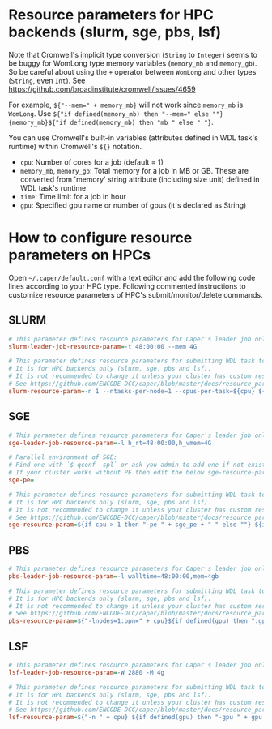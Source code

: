 # Resource parameters for HPC backends (slurm, sge, pbs, lsf)

Note that Cromwell's implicit type conversion (`String` to `Integer`) seems to be buggy for WomLong type memory variables (`memory_mb` and `memory_gb`). So be careful about using the `+` operator between `WomLong` and other types (`String`, even `Int`). See https://github.com/broadinstitute/cromwell/issues/4659

For example, `${"--mem=" + memory_mb}` will not work since `memory_mb` is `WomLong`. Use `${"if defined(memory_mb) then "--mem=" else ""}{memory_mb}${"if defined(memory_mb) then "mb " else " "}`.

You can use Cromwell's built-in variables (attributes defined in WDL task's runtime) within Cromwell's `${}` notation.
- `cpu`: Number of cores for a job (default = 1)
- `memory_mb`, `memory_gb`: Total memory for a job in MB or GB. These are converted from 'memory' string attribute (including size unit)
 defined in WDL task's runtime
- `time`: Time limit for a job in hour
- `gpu`: Specified gpu name or number of gpus (it's declared as String)

# How to configure resource parameters on HPCs

Open `~/.caper/default.conf` with a text editor and add the following code lines according to your HPC type. Following commented instructions to customize resource parameters of HPC's submit/monitor/delete commands.

## SLURM

```ini
# This parameter defines resource parameters for Caper's leader job only.
slurm-leader-job-resource-param=-t 48:00:00 --mem 4G

# This parameter defines resource parameters for submitting WDL task to job engine.
# It is for HPC backends only (slurm, sge, pbs and lsf).
# It is not recommended to change it unless your cluster has custom resource settings.
# See https://github.com/ENCODE-DCC/caper/blob/master/docs/resource_param.md for details.
slurm-resource-param=-n 1 --ntasks-per-node=1 --cpus-per-task=${cpu} ${if defined(memory_mb) then "--mem=" else ""}${memory_mb}${if defined(memory_mb) then "M" else ""} ${if defined(time) then "--time=" else ""}${time*60} ${if defined(gpu) then "--gres=gpu:" else ""}${gpu}

```

## SGE

```ini
# This parameter defines resource parameters for Caper's leader job only.
sge-leader-job-resource-param=-l h_rt=48:00:00,h_vmem=4G

# Parallel environment of SGE:
# Find one with `$ qconf -spl` or ask you admin to add one if not exists.
# If your cluster works without PE then edit the below sge-resource-param
sge-pe=

# This parameter defines resource parameters for submitting WDL task to job engine.
# It is for HPC backends only (slurm, sge, pbs and lsf).
# It is not recommended to change it unless your cluster has custom resource settings.
# See https://github.com/ENCODE-DCC/caper/blob/master/docs/resource_param.md for details.
sge-resource-param=${if cpu > 1 then "-pe " + sge_pe + " " else ""} ${if cpu > 1 then cpu else ""} ${true="-l h_vmem=$(expr " false="" defined(memory_mb)}${memory_mb}${true=" / " false="" defined(memory_mb)}${if defined(memory_mb) then cpu else ""}${true=")m" false="" defined(memory_mb)} ${true="-l s_vmem=$(expr " false="" defined(memory_mb)}${memory_mb}${true=" / " false="" defined(memory_mb)}${if defined(memory_mb) then cpu else ""}${true=")m" false="" defined(memory_mb)} ${"-l h_rt=" + time + ":00:00"} ${"-l s_rt=" + time + ":00:00"} ${"-l gpu=" + gpu}
```

## PBS

```ini
# This parameter defines resource parameters for Caper's leader job only.
pbs-leader-job-resource-param=-l walltime=48:00:00,mem=4gb

# This parameter defines resource parameters for submitting WDL task to job engine.
# It is for HPC backends only (slurm, sge, pbs and lsf).
# It is not recommended to change it unless your cluster has custom resource settings.
# See https://github.com/ENCODE-DCC/caper/blob/master/docs/resource_param.md for details.
pbs-resource-param=${"-lnodes=1:ppn=" + cpu}${if defined(gpu) then ":gpus=" + gpu else ""} ${if defined(memory_mb) then "-l mem=" else ""}${memory_mb}${if defined(memory_mb) then "mb" else ""} ${"-lwalltime=" + time + ":0:0"}
```

## LSF

```ini
# This parameter defines resource parameters for Caper's leader job only.
lsf-leader-job-resource-param=-W 2880 -M 4g

# This parameter defines resource parameters for submitting WDL task to job engine.
# It is for HPC backends only (slurm, sge, pbs and lsf).
# It is not recommended to change it unless your cluster has custom resource settings.
# See https://github.com/ENCODE-DCC/caper/blob/master/docs/resource_param.md for details.
lsf-resource-param=${"-n " + cpu} ${if defined(gpu) then "-gpu " + gpu else ""} ${if defined(memory_mb) then "-M " else ""}${memory_mb}${if defined(memory_mb) then "m" else ""} ${"-W " + 60*time}
```

